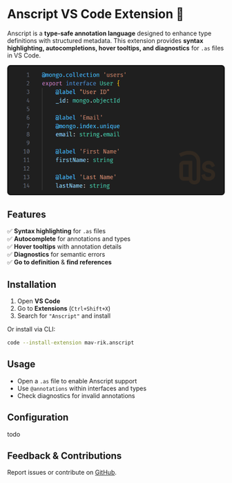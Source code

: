 # Anscript VS Code Extension 🚀

Anscript is a **type-safe annotation language** designed to enhance type definitions with structured metadata.
This extension provides **syntax highlighting, autocompletions, hover tooltips, and diagnostics** for `.as` files in VS Code.

![Preview](./demo.png)

## Features

✅ **Syntax highlighting** for `.as` files  
✅ **Autocomplete** for annotations and types  
✅ **Hover tooltips** with annotation details  
✅ **Diagnostics** for semantic errors  
✅ **Go to definition** & **find references**

## Installation

1. Open **VS Code**
2. Go to **Extensions** (`Ctrl+Shift+X`)
3. Search for `"Anscript"` and install

Or install via CLI:

```sh
code --install-extension mav-rik.anscript
```

## Usage

- Open a `.as` file to enable Anscript support
- Use `@annotations` within interfaces and types
- Check diagnostics for invalid annotations

## Configuration

todo

## Feedback & Contributions

Report issues or contribute on [GitHub](https://github.com/ts-anscript/anscript).
